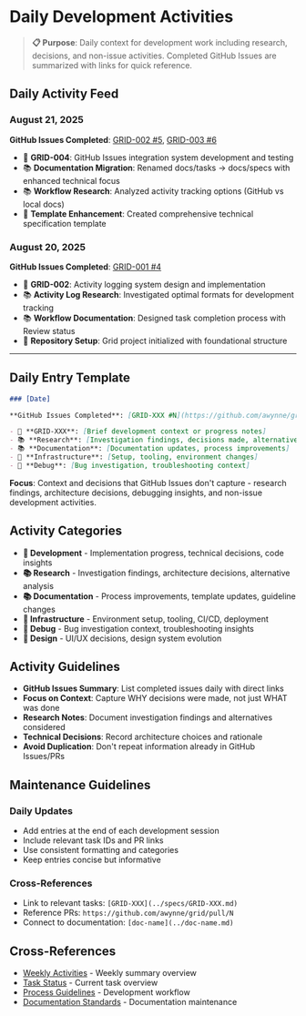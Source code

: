 # Daily Development Activities

> **📋 Purpose**: Daily context for development work including research, decisions, and non-issue activities. Completed GitHub Issues are summarized with links for quick reference.

## Daily Activity Feed

### August 21, 2025

**GitHub Issues Completed**: [GRID-002 #5](https://github.com/awynne/grid/issues/5), [GRID-003 #6](https://github.com/awynne/grid/issues/6)

- 🔄 **GRID-004**: GitHub Issues integration system development and testing
- 📚 **Documentation Migration**: Renamed docs/tasks → docs/specs with enhanced technical focus
- 📚 **Workflow Research**: Analyzed activity tracking options (GitHub vs local docs)
- 🚀 **Template Enhancement**: Created comprehensive technical specification template

### August 20, 2025

**GitHub Issues Completed**: [GRID-001 #4](https://github.com/awynne/grid/issues/4)

- 🔄 **GRID-002**: Activity logging system design and implementation
- 📚 **Activity Log Research**: Investigated optimal formats for development tracking
- 📚 **Workflow Documentation**: Designed task completion process with Review status
- 🚀 **Repository Setup**: Grid project initialized with foundational structure

---

## Daily Entry Template
```markdown
### [Date]

**GitHub Issues Completed**: [GRID-XXX #N](https://github.com/awynne/grid/issues/N), [GRID-YYY #M](https://github.com/awynne/grid/issues/M)

- 🔄 **GRID-XXX**: [Brief development context or progress notes]
- 📚 **Research**: [Investigation findings, decisions made, alternatives considered]
- 📚 **Documentation**: [Documentation updates, process improvements]
- 🚀 **Infrastructure**: [Setup, tooling, environment changes]
- 🐛 **Debug**: [Bug investigation, troubleshooting context]
```

**Focus**: Context and decisions that GitHub Issues don't capture - research findings, architecture decisions, debugging insights, and non-issue development activities.

## Activity Categories
- **🔄 Development** - Implementation progress, technical decisions, code insights
- **📚 Research** - Investigation findings, architecture decisions, alternative analysis
- **📚 Documentation** - Process improvements, template updates, guideline changes  
- **🚀 Infrastructure** - Environment setup, tooling, CI/CD, deployment
- **🐛 Debug** - Bug investigation context, troubleshooting insights
- **🎨 Design** - UI/UX decisions, design system evolution

## Activity Guidelines
- **GitHub Issues Summary**: List completed issues daily with direct links
- **Focus on Context**: Capture WHY decisions were made, not just WHAT was done
- **Research Notes**: Document investigation findings and alternatives considered
- **Technical Decisions**: Record architecture choices and rationale
- **Avoid Duplication**: Don't repeat information already in GitHub Issues/PRs

## Maintenance Guidelines

### Daily Updates
- Add entries at the end of each development session
- Include relevant task IDs and PR links
- Use consistent formatting and categories
- Keep entries concise but informative

### Cross-References
- Link to relevant tasks: `[GRID-XXX](../specs/GRID-XXX.md)`
- Reference PRs: `https://github.com/awynne/grid/pull/N`
- Connect to documentation: `[doc-name](../doc-name.md)`

## Cross-References
- [Weekly Activities](./weekly.md) - Weekly summary overview
- [Task Status](../specs/status.md) - Current task overview
- [Process Guidelines](../process.md) - Development workflow
- [Documentation Standards](../documentation.md) - Documentation maintenance